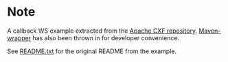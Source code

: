 Note
====

A callback WS example extracted from the [Apache CXF repository](/apache/cxf). [Maven-wrapper](/takari/maven-wrapper) has also been thrown in for developer convenience.

See [README.txt](README.txt) for the original README from the example.
